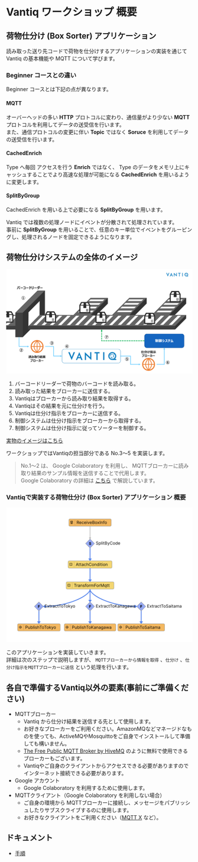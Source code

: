 # Vantiq ワークショップ 概要

## 荷物仕分け (Box Sorter) アプリケーション 

読み取った送り先コードで荷物を仕分けするアプリケーションの実装を通じて Vantiq の基本機能や MQTT について学びます。  

### Beginner コースとの違い

Beginner コースとは下記の点が異なります。

#### MQTT

オーバーヘッドの多い **HTTP** プロトコルに変わり、通信量がより少ない **MQTT** プロトコルを利用してデータの送受信を行います。  
また、通信プロトコルの変更に伴い **Topic** ではなく **Soruce** を利用してデータの送受信を行います。

#### CachedEnrich

Type へ毎回 アクセスを行う **Enrich** ではなく、 Type のデータをメモリ上にキャッシュすることでより高速な処理が可能になる **CachedEnrich** を用いるように変更します。

#### SplitByGroup

CachedEnrich を用いる上で必要になる **SplitByGroup** を用います。  

Vantiq では複数の処理ノードにイベントが分散されて処理されています。  
事前に **SplitByGroup** を用いることで、任意のキー単位でイベントをグルーピングし、処理されるノードを固定できるようになります。



## 荷物仕分けシステムの全体のイメージ

<img src="./imgs/overview.png" width="800">

1. バーコードリーダーで荷物のバーコードを読み取る。
1. 読み取った結果をブローカーに送信する。
1. Vantiqはブローカーから読み取り結果を取得する。
1. Vantiqはその結果を元に仕分けを行う。
1. Vantiqは仕分け指示をブローカーに送信する。
1. 制御システムは仕分け指示をブローカーから取得する。
1. 制御システムは仕分け指示に従ってソーターを制御する。

[実物のイメージはこちら](https://www.youtube.com/watch?v=1LvaiA3N0E8&t=282s)

ワークショップではVantiqの担当部分である No.3〜5 を実装します。
> No.1〜2 は、 Google Colaboratory を利用し、 MQTTブローカーに読み取り結果のサンプル情報を送信することで代用します。  
> Google Colaboratory の詳細は [こちら](/vantiq-google-colab\docs\jp\colab_basic_knowledge.md) で解説しています。

### Vantiqで実装する荷物仕分け (Box Sorter) アプリケーション 概要

<img src="./imgs/vantiq-app.png" width="600">

このアプリケーションを実装していきます。  
詳細は次のステップで説明しますが、 `MQTTブローカーから情報を取得` 、`仕分け` 、`仕分け指示をMQTTブローカーに送信` という処理を行います。

## 各自で準備するVantiq以外の要素(事前にご準備ください)

- MQTTブローカー
  - Vantiq から仕分け結果を送信する先として使用します。
  - お好きなブローカーをご利用ください。AmazonMQなどマネージドなものを使っても、ActiveMQやMosquittoをご自身でインストールして準備しても構いません。
  - [The Free Public MQTT Broker by HiveMQ](https://www.hivemq.com/public-mqtt-broker/) のように無料で使用できるブローカーもございます。
  - Vantiqやご自身のクライアントからアクセスできる必要がありますのでインターネット接続できる必要があります。
- Google アカウント
  - Google Colaboratory を利用するために使用します。
- MQTTクライアント（Google Colaboratory を利用しない場合）
  - ご自身の環境から MQTTブローカーに接続し、メッセージをパブリッシュしたりサブスクライブするのに使用します。
  - お好きなクライアントをご利用ください（[MQTT X](https://mqttx.app/) など）。

## ドキュメント

- [手順](./instruction.md)